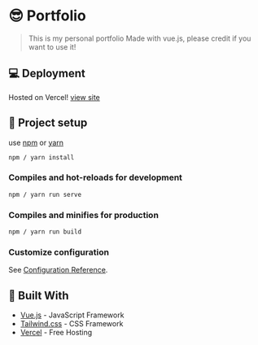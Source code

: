 # :sunglasses: Portfolio

> This is my personal portfolio Made with vue.js, please credit if you want to use it!

## :computer:  Deployment

Hosted on Vercel! [view site](https://me.ratidigital.in)

## :rocket: Project setup

use [npm](https://www.npmjs.com/) or [yarn](https://yarnpkg.com/)

```
npm / yarn install 
```

### Compiles and hot-reloads for development
```
npm / yarn run serve
```

### Compiles and minifies for production
```
npm / yarn run build
```

### Customize configuration
See [Configuration Reference](https://cli.vuejs.org/config/).


## :blue_book: Built With

* [Vue.js](https://vuejs.org/) - JavaScript Framework
* [Tailwind.css](https://tailwindcss.com/) - CSS Framework
* [Vercel](https://www.vercel.com/) - Free Hosting



